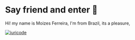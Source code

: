# Say friend and enter 🧙

Hi! my name is Moizes Ferreira, I'm from Brazil, its a pleasure,

[![iuricode](https://github-readme-stats.vercel.app/api/top-langs/?username=iuricode&hide=html&layout=compact&theme=default)](https://github.com/iuricode/)

  
